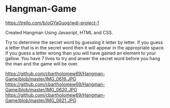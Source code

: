 # Hangman-Game


https://trello.com/b/oGYaGuog/wdi-project-1

Created Hangman Using Javasript, HTML and CSS.

Try to determine the secret word by guessing it letter by letter. 
If you guess a letter that is in the secret word then it will appear in the appropriate space.
If you guess a letter wrong than you will have gained an element to your gallow.
You have 7 lives to try and anwer the secret word before you hang the man and the game will be over.

https://github.com/cbartholomew69/Hangman-Game/blob/master/IMG_0619.JPG
https://github.com/cbartholomew69/Hangman-Game/blob/master/IMG_0620.JPG
https://github.com/cbartholomew69/Hangman-Game/blob/master/IMG_0621.JPG
